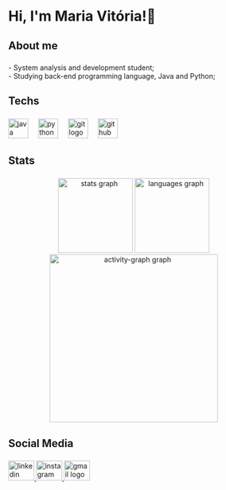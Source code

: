 <h1>
    <span>Hi, I'm Maria Vitória!👋</span>
</h1>
<h2 align="left">About me</h2>

###

<p align="left">- System analysis and development student;<br>- Studying back-end programming language, Java and Python;</p>

###

<h2 align="left">Techs</h2>

###

<div align="left">
  <img src="https://cdn.jsdelivr.net/gh/devicons/devicon/icons/java/java-original.svg" height="40" alt="java logo"  />
  <img width="12" />
  <img src="https://cdn.jsdelivr.net/gh/devicons/devicon/icons/python/python-original.svg" height="40" alt="python logo"  />
  <img width="12" />
  <img src="https://cdn.jsdelivr.net/gh/devicons/devicon/icons/git/git-original.svg" height="40" alt="git logo"  />
  <img width="12" />
  <img src="https://cdn.jsdelivr.net/gh/devicons/devicon/icons/github/github-original.svg" height="40" alt="github logo"  />
</div>

###

<h2 align="left">Stats</h2>

###

<div align="center">
  <img src="https://github-readme-stats.vercel.app/api?username=airotivmaria&hide_title=false&hide_rank=false&show_icons=true&include_all_commits=true&count_private=true&disable_animations=false&theme=jolly&locale=en&hide_border=true&order=1" height="150" alt="stats graph" />
  <img src="https://github-readme-stats.vercel.app/api/top-langs?username=airotivmaria&locale=en&hide_title=true&layout=compact&card_width=320&langs_count=5&theme=jolly&hide_border=true&order=2" height="150" alt="languages graph" />
  <img src="https://github-readme-activity-graph.vercel.app/graph?username=airotivmaria&radius=16&theme=modern-lilac&area=true&order=5&hide_border=true" height="338" alt="activity-graph graph" />
</div>

###

<h2 align="left">Social Media</h2>

###

<div align="left">
  <a href="https://www.linkedin.com/in/maria-vit%C3%B3ria-gon%C3%A7alves-vieira/" target="_blank">
    <img src="https://raw.githubusercontent.com/maurodesouza/profile-readme-generator/master/src/assets/icons/social/linkedin/default.svg" width="52" height="40" alt="linkedin logo"  />
  </a>
  <a href="https://www.instagram.com/mavieira.3/" target="_blank">
    <img src="https://raw.githubusercontent.com/maurodesouza/profile-readme-generator/master/src/assets/icons/social/instagram/default.svg" width="52" height="40" alt="instagram logo"  />
  </a>
  <a href="https://mail.google.com/mail/u/0/#inbox" target="_blank">
    <img src="https://raw.githubusercontent.com/maurodesouza/profile-readme-generator/master/src/assets/icons/social/gmail/default.svg" width="52" height="40" alt="gmail logo"  />
  </a>
</div>

###
